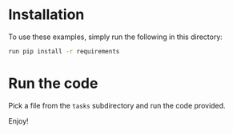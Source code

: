 # Installation

To use these examples, simply run the following in this directory:

```bash
run pip install -r requirements
```

# Run the code

Pick a file from the `tasks` subdirectory and run the code provided. 

Enjoy!